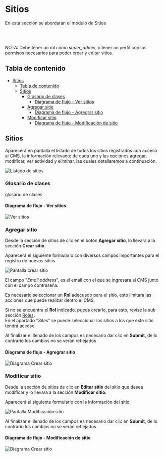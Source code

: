 # Sitios

En esta sección se abordarán el módulo de Sitios

<!-- <img src="images/sitio/pantallas/menu_sitio.png" width="200px"> -->
<br><br>

NOTA: Debe tener un rol como *super_admin*, o tener un perfil con los permisos
necesarios para poder crear y editar sitios.

## Tabla de contenido

- [Sitios](#sitios)
  - [Tabla de contenido](#tabla-de-contenido)
  - [Sitios](#sitios-1)
    - [Glosario de clases](#glosario-de-clases)
      - [Diagrama de flujo - Ver sitios](#diagrama-de-flujo---ver-sitios)
    - [Agregar sitio](#agregar-sitio)
      - [Diagrama de flujo - Agregrar sitio](#diagrama-de-flujo---agregrar-sitio)
    - [Modificar sitio](#modificar-sitio)
      - [Diagrama de flujo - Modificación de sitio](#diagrama-de-flujo---modificación-de-sitio)

## Sitios
Aparecerá en pantalla el listado de todos los sitios registrados con acceso al CMS, la información relevante de cada uno y las opciones agregar, modificar, ver actividad
y eliminar, las cuales detallaremos a continuación. 

![Listado de sitios](images/sitios/pantallas/listado_sitios.png)

### Glosario de clases
glosario de clases

#### Diagrama de flujo - Ver sitios
![Ver sitios](images/sitios/diagramas/consulta_sitios.png)

### Agregar sitio
Desde la sección de sitios de clic en el botón **Agregar sitio**, lo llevara a la sección **Crear sitio.**  

Aparecerá el siguiente formulario con diversos campos importantes para el
registro de nuevos sitios

![Pantalla crear sitio](images/sitios/pantallas/crear_sitio.png)

El campo "*Email address*", es el email con el que se ingresara al CMS junto con el campo contraseña.  

Es necesario seleccionar un **Rol** adecuado para el sitio, esto limitara las acciones que puede realizar dentro el CMS.  

Si no se encuentra el **Rol** indicado, pueds crearlo, para esto, revise la sub sección [Roles](#roles).  
En el apartado "*Sites*" se puede seleccionar los sitios a los que este sitio tendrá acceso.

Al finalizar el llenado de los campos es necesario dar clic en **Submit**, de lo contrario los cambios no se verán reflejados

#### Diagrama de flujo - Agregrar sitio
![Diagrama Crear sitio](images/sitios/diagramas/agregar_sitio.png)


### Modificar sitio
Desde la sección de sitios de clic en **Editar sitio** del sitio que desea modificar y lo llevara a la sección **Modificar sitio.**  

Aparecerá el siguiente formulario con la información del sitio.

![Pantalla Modificación sitio](images/sitios/pantallas/modificacion_sitio.png)

Al finalizar el llenado de los campos es necesario dar clic en **Submit**, de lo contrario los cambios no se verán reflejados

#### Diagrama de flujo - Modificación de sitio
![Diagrama Crear sitio](images/sitios/diagramas/modificacion_sitio.png)
